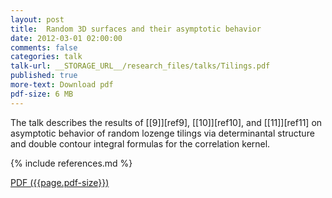 ```yaml
---
layout: post
title:  Random 3D surfaces and their asymptotic behavior
date: 2012-03-01 02:00:00
comments: false
categories: talk
talk-url: __STORAGE_URL__/research_files/talks/Tilings.pdf
published: true
more-text: Download pdf
pdf-size: 6 MB
---
```


The talk describes the results of [[9]][ref9], [[10]][ref10], and [[11]][ref11] on asymptotic behavior of
random lozenge tilings via determinantal structure and double contour integral formulas for the correlation
kernel.

{% include references.md %}

<!--more-->

<a href="{{ page.talk-url | replace: '__STORAGE_URL__', site.storage_url}}" target="_blank">PDF ({{page.pdf-size}})</a>
